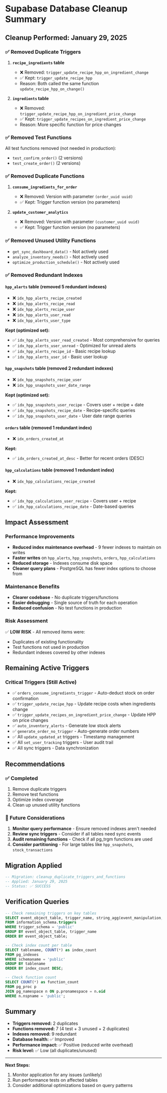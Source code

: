 # Supabase Database Cleanup Summary

## Cleanup Performed: January 29, 2025

### ✅ Removed Duplicate Triggers

1. **`recipe_ingredients` table**
   - ❌ Removed: `trigger_update_recipe_hpp_on_ingredient_change`
   - ✅ Kept: `trigger_update_recipe_hpp`
   - Reason: Both called the same function `update_recipe_hpp_on_change()`

2. **`ingredients` table**
   - ❌ Removed: `trigger_update_recipe_hpp_on_ingredient_price_change`
   - ✅ Kept: `trigger_update_recipes_on_ingredient_price_change`
   - Reason: More specific function for price changes

### ✅ Removed Test Functions

All test functions removed (not needed in production):
- `test_confirm_order()` (2 versions)
- `test_create_order()` (2 versions)

### ✅ Removed Duplicate Functions

1. **`consume_ingredients_for_order`**
   - ❌ Removed: Version with parameter `(order_uuid uuid)`
   - ✅ Kept: Trigger function version (no parameters)

2. **`update_customer_analytics`**
   - ❌ Removed: Version with parameter `(customer_uuid uuid)`
   - ✅ Kept: Trigger function version (no parameters)

### ✅ Removed Unused Utility Functions

- `get_sync_dashboard_data()` - Not actively used
- `analyze_inventory_needs()` - Not actively used
- `optimize_production_schedule()` - Not actively used

### ✅ Removed Redundant Indexes

#### `hpp_alerts` table (removed 5 redundant indexes)
- ❌ `idx_hpp_alerts_recipe_created`
- ❌ `idx_hpp_alerts_recipe_read`
- ❌ `idx_hpp_alerts_recipe_user`
- ❌ `idx_hpp_alerts_user_read`
- ❌ `idx_hpp_alerts_user_type`

**Kept (optimized set):**
- ✅ `idx_hpp_alerts_user_read_created` - Most comprehensive for queries
- ✅ `idx_hpp_alerts_user_unread` - Optimized for unread alerts
- ✅ `idx_hpp_alerts_recipe_id` - Basic recipe lookup
- ✅ `idx_hpp_alerts_user_id` - Basic user lookup

#### `hpp_snapshots` table (removed 2 redundant indexes)
- ❌ `idx_hpp_snapshots_recipe_user`
- ❌ `idx_hpp_snapshots_user_date_range`

**Kept (optimized set):**
- ✅ `idx_hpp_snapshots_user_recipe` - Covers user + recipe + date
- ✅ `idx_hpp_snapshots_recipe_date` - Recipe-specific queries
- ✅ `idx_hpp_snapshots_user_date` - User date range queries

#### `orders` table (removed 1 redundant index)
- ❌ `idx_orders_created_at`

**Kept:**
- ✅ `idx_orders_created_at_desc` - Better for recent orders (DESC)

#### `hpp_calculations` table (removed 1 redundant index)
- ❌ `idx_hpp_calculations_recipe_created`

**Kept:**
- ✅ `idx_hpp_calculations_user_recipe` - Covers user + recipe
- ✅ `idx_hpp_calculations_recipe_date` - Date-based queries

## Impact Assessment

### Performance Improvements
- **Reduced index maintenance overhead** - 9 fewer indexes to maintain on writes
- **Faster writes** on `hpp_alerts`, `hpp_snapshots`, `orders`, `hpp_calculations`
- **Reduced storage** - Indexes consume disk space
- **Cleaner query plans** - PostgreSQL has fewer index options to choose from

### Maintenance Benefits
- **Clearer codebase** - No duplicate triggers/functions
- **Easier debugging** - Single source of truth for each operation
- **Reduced confusion** - No test functions in production

### Risk Assessment
✅ **LOW RISK** - All removed items were:
- Duplicates of existing functionality
- Test functions not used in production
- Redundant indexes covered by other indexes

## Remaining Active Triggers

### Critical Triggers (Still Active)
- ✅ `orders_consume_ingredients_trigger` - Auto-deduct stock on order confirmation
- ✅ `trigger_update_recipe_hpp` - Update recipe costs when ingredients change
- ✅ `trigger_update_recipes_on_ingredient_price_change` - Update HPP on price changes
- ✅ `auto_inventory_alerts` - Generate low stock alerts
- ✅ `generate_order_no_trigger` - Auto-generate order numbers
- ✅ All `update_updated_at` triggers - Timestamp management
- ✅ All `set_user_tracking` triggers - User audit trail
- ✅ All sync triggers - Data synchronization

## Recommendations

### ✅ Completed
1. Remove duplicate triggers
2. Remove test functions
3. Optimize index coverage
4. Clean up unused utility functions

### 🔄 Future Considerations
1. **Monitor query performance** - Ensure removed indexes aren't needed
2. **Review sync triggers** - Consider if all tables need sync events
3. **Audit remaining functions** - Check if all pg_trgm functions are used
4. **Consider partitioning** - For large tables like `hpp_snapshots`, `stock_transactions`

## Migration Applied

```sql
-- Migration: cleanup_duplicate_triggers_and_functions
-- Applied: January 29, 2025
-- Status: ✅ SUCCESS
```

## Verification Queries

```sql
-- Check remaining triggers on key tables
SELECT event_object_table, trigger_name, string_agg(event_manipulation, ', ')
FROM information_schema.triggers
WHERE trigger_schema = 'public'
GROUP BY event_object_table, trigger_name
ORDER BY event_object_table;

-- Check index count per table
SELECT tablename, COUNT(*) as index_count
FROM pg_indexes
WHERE schemaname = 'public'
GROUP BY tablename
ORDER BY index_count DESC;

-- Check function count
SELECT COUNT(*) as function_count
FROM pg_proc p
JOIN pg_namespace n ON p.pronamespace = n.oid
WHERE n.nspname = 'public';
```

## Summary

- **Triggers removed:** 2 duplicates
- **Functions removed:** 7 (4 test + 3 unused + 2 duplicates)
- **Indexes removed:** 9 redundant
- **Database health:** ✅ Improved
- **Performance impact:** ✅ Positive (reduced write overhead)
- **Risk level:** ✅ Low (all duplicates/unused)

---

**Next Steps:**
1. Monitor application for any issues (unlikely)
2. Run performance tests on affected tables
3. Consider additional optimizations based on query patterns
